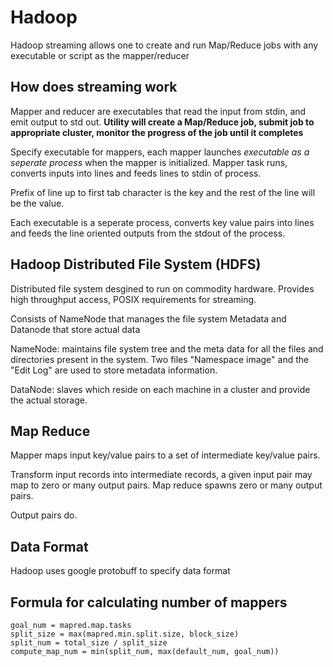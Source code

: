 # Hadoop

Hadoop streaming allows one to create and run Map/Reduce jobs with any executable or script as the mapper/reducer

## How does streaming work
Mapper and reducer are executables that read the input from stdin, and emit output to std out. 
**Utility will create a Map/Reduce job, submit job to appropriate cluster, monitor the progress of the job until it completes**


Specify executable for mappers, each mapper launches *executable as a seperate process* when the mapper is initialized. Mapper task runs, converts inputs into lines and feeds lines to stdin of process. 

Prefix of line up to first tab character is the key and the rest of the line will be the value. 

Each executable is a seperate process, converts key value pairs into lines and feeds the line oriented outputs from the stdout of the process. 

## Hadoop Distributed File System (HDFS)
Distributed file system desgined to run on commodity hardware. Provides high throughput access, POSIX requirements for streaming. 


Consists of NameNode that manages the file system Metadata and Datanode that store actual data

NameNode: maintains file system tree and the meta data for all the files and directories present in the system. Two files "Namespace image" and the "Edit Log" are used to store metadata information. 

DataNode: slaves which reside on each machine in a cluster and provide the actual storage. 

## Map Reduce

Mapper maps input key/value pairs to a set of intermediate key/value pairs. 

Transform input records into intermediate records, a given input pair may map to zero or many output pairs. Map reduce spawns zero or many output pairs. 



Output pairs do. 


## Data Format
Hadoop uses google protobuff to specify data format


## Formula for calculating number of mappers
```
goal_num = mapred.map.tasks
split_size = max(mapred.min.split.size, block_size)
split_num = total_size / split_size
compute_map_num = min(split_num, max(default_num, goal_num))
```
